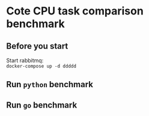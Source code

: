 # Cote CPU task comparison benchmark

## Before you start
Start rabbitmq:  
`docker-compose up -d ddddd`

## Run `python` benchmark

## Run `go` benchmark